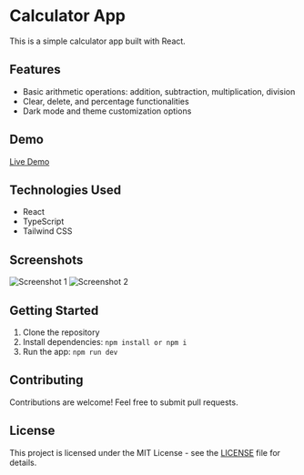 # Calculator App

This is a simple calculator app built with React.

## Features

- Basic arithmetic operations: addition, subtraction, multiplication, division
- Clear, delete, and percentage functionalities
- Dark mode and theme customization options

## Demo

[Live Demo](https://calculator-phi-black.vercel.app/)

## Technologies Used

- React
- TypeScript
- Tailwind CSS

## Screenshots

![Screenshot 1](add-screenshot-url-here)
![Screenshot 2](add-screenshot-url-here)

## Getting Started

1. Clone the repository
2. Install dependencies: `npm install or npm i`
3. Run the app: `npm run dev`

## Contributing

Contributions are welcome! Feel free to submit pull requests.

## License

This project is licensed under the MIT License - see the [LICENSE](LICENSE) file for details.
